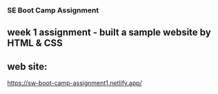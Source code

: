 ### SE Boot Camp Assignment 

## week 1 assignment - built a sample website by HTML & CSS
## web site:
https://sw-boot-camp-assignment1.netlify.app/
